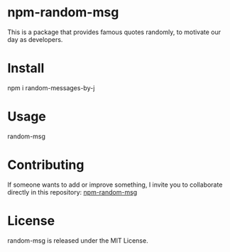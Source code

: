# npm-random-msg
This is a package that provides famous quotes randomly, to motivate our day as developers.

# Install
npm i random-messages-by-j

# Usage
random-msg

# Contributing
If someone wants to add or improve something, I invite you to collaborate directly in this repository: [npm-random-msg](https://github.com/JulianMarsal/npm-random-msg)

# License
random-msg is released under the MIT License.
